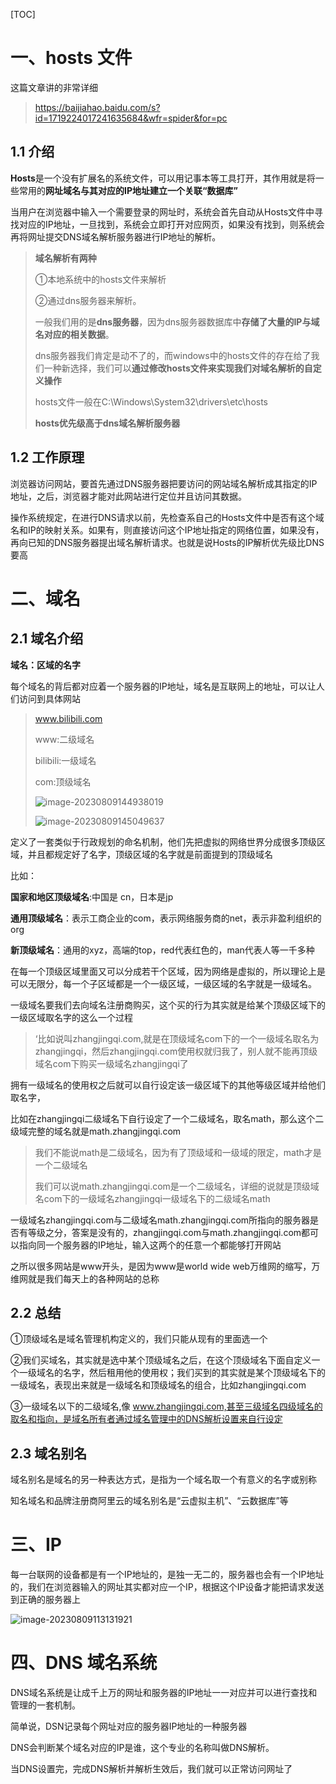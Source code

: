 [TOC]



# 一、hosts 文件

这篇文章讲的非常详细

> https://baijiahao.baidu.com/s?id=1719224017241635684&wfr=spider&for=pc

## 1.1 介绍

**Hosts**是一个没有扩展名的系统文件，可以用记事本等工具打开，其作用就是将一些常用的**网址域名与其对应的IP地址建立一个关联“数据库”**

当用户在浏览器中输入一个需要登录的网址时，系统会首先自动从Hosts文件中寻找对应的IP地址，一旦找到，系统会立即打开对应网页，如果没有找到，则系统会再将网址提交DNS域名解析服务器进行IP地址的解析。



> **域名解析有两种**
>
> ①本地系统中的hosts文件来解析
>
> ②通过dns服务器来解析。
>
> 一般我们用的是**dns服务器**，因为dns服务器数据库中**存储了大量的IP与域名对应的相关数据**。
>
> dns服务器我们肯定是动不了的，而windows中的hosts文件的存在给了我们一种新选择，我们可以**通过修改hosts文件来实现我们对域名解析的自定义操作**
>
> hosts文件一般在C:\Windows\System32\drivers\etc\hosts
>
> **hosts优先级高于dns域名解析服务器**



## 1.2 工作原理

浏览器访问网站，要首先通过DNS服务器把要访问的网站域名解析成其指定的IP地址，之后，浏览器才能对此网站进行定位并且访问其数据。

操作系统规定，在进行DNS请求以前，先检查系自己的Hosts文件中是否有这个域名和IP的映射关系。如果有，则直接访问这个IP地址指定的网络位置，如果没有，再向已知的DNS服务器提出域名解析请求。也就是说Hosts的IP解析优先级比DNS要高



# 二、域名

## 2.1 域名介绍

**域名：区域的名字**

每个域名的背后都对应着一个服务器的IP地址，域名是互联网上的地址，可以让人们访问到具体网站

> www.bilibili.com
>
> www:二级域名
>
> bilibili:一级域名
>
> com:顶级域名
>
> ![image-20230809144938019](https://picture-typora-zhangjingqi.oss-cn-beijing.aliyuncs.com/image-20230809144938019.png)
>
> 
>
> ![image-20230809145049637](https://picture-typora-zhangjingqi.oss-cn-beijing.aliyuncs.com/image-20230809145049637.png)



定义了一套类似于行政规划的命名机制，他们先把虚拟的网络世界分成很多顶级区域，并且都规定好了名字，顶级区域的名字就是前面提到的顶级域名

比如：

**国家和地区顶级域名**:中国是 cn，日本是jp

**通用顶级域名**：表示工商企业的com，表示网络服务商的net，表示非盈利组织的org

**新顶级域名**：通用的xyz，高端的top，red代表红色的，man代表人等一千多种

在每一个顶级区域里面又可以分成若干个区域，因为网络是虚拟的，所以理论上是可以无限分，每一个子区域都是一个一级区域，一级区域的名字就是一级域名。

一级域名要我们去向域名注册商购买，这个买的行为其实就是给某个顶级区域下的一级区域取名字的这么一个过程

> ‘比如说叫zhangjingqi.com,就是在顶级域名com下的一个一级域名取名为zhangjingqi，然后zhangjingqi.com使用权就归我了，别人就不能再顶级域名com下购买一级域名zhangjingqi了

拥有一级域名的使用权之后就可以自行设定该一级区域下的其他等级区域并给他们取名字，

比如在zhangjingqi二级域名下自行设定了一个二级域名，取名math，那么这个二级域完整的域名就是math.zhangjingqi.com

> 我们不能说math是二级域名，因为有了顶级域和一级域的限定，math才是一个二级域名
>
> 我们可以说math.zhangjingqi.com是一个二级域名，详细的说就是顶级域名com下的一级域名zhangjingqi一级域名下的二级域名math



一级域名zhangjingqi.com与二级域名math.zhangjingqi.com所指向的服务器是否有等级之分，答案是没有的，zhangjingqi.com与math.zhangjingqi.com都可以指向同一个服务器的IP地址，输入这两个的任意一个都能够打开网站

之所以很多网站是www开头，是因为www是world wide web万维网的缩写，万维网就是我们每天上的各种网站的总称



## 2.2 总结

①顶级域名是域名管理机构定义的，我们只能从现有的里面选一个

②我们买域名，其实就是选中某个顶级域名之后，在这个顶级域名下面自定义一个一级域名的名字，然后租用他的使用权；我们买到的其实就是某个顶级域名下的一级域名，表现出来就是一级域名和顶级域名的组合，比如zhangjingqi.com

③一级域名以下的二级域名,像 www.zhangjingqi.com,甚至三级域名四级域名的取名和指向，是域名所有者通过域名管理中的DNS解析设置来自行设定



## 2.3 域名别名

域名别名是域名的另一种表达方式，是指为一个域名取一个有意义的名字或别称

知名域名和品牌注册商阿里云的域名别名是“云虚拟主机”、“云数据库”等



# 三、IP

每一台联网的设备都是有一个IP地址的，是独一无二的，服务器也会有一个IP地址的，我们在浏览器输入的网址其实都对应一个IP，根据这个IP设备才能把请求发送到正确的服务器上

![image-20230809113131921](https://picture-typora-zhangjingqi.oss-cn-beijing.aliyuncs.com/image-20230809113131921.png)



# 四、DNS 域名系统

DNS域名系统是让成千上万的网址和服务器的IP地址一一对应并可以进行查找和管理的一套机制。

简单说，DSN记录每个网址对应的服务器IP地址的一种服务器

DNS会判断某个域名对应的IP是谁，这个专业的名称叫做DNS解析。

当DNS设置完，完成DNS解析并解析生效后，我们就可以正常访问网址了









